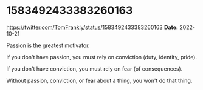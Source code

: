 # 1583492433383260163
https://twitter.com/TomFrankly/status/1583492433383260163
**Date:** 2022-10-21

Passion is the greatest motivator.

If you don't have passion, you must rely on conviction (duty, identity, pride).

If you don't have conviction, you must rely on fear (of consequences).

Without passion, conviction, or fear about a thing, you won't do that thing.
